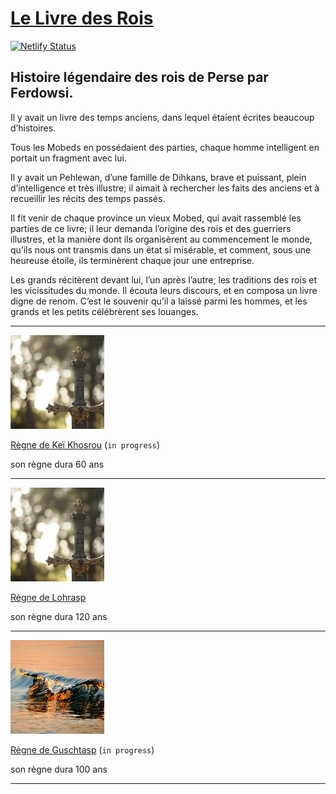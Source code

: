 # [Le Livre des Rois](https://lelivredesrois.netlify.com/)

[![Netlify Status](https://api.netlify.com/api/v1/badges/ce361110-8082-440c-938a-267a21d43f05/deploy-status)](https://app.netlify.com/sites/lelivredesrois/deploys)

## Histoire légendaire des rois de Perse par Ferdowsi.

Il y avait un livre des temps anciens, dans lequel étaient écrites beaucoup d’histoires.

Tous les Mobeds en possédaient des parties, chaque homme intelligent en portait un fragment avec lui.

Il y avait un Pehlewan, d’une famille de Dihkans, brave et puissant, plein d’intelligence et très illustre; il aimait à rechercher les faits des anciens et à recueillir les récits des temps passés.

Il fit venir de chaque province un vieux Mobed, qui avait rassemblé les parties de ce livre; il leur demanda l’origine des rois et des guerriers illustres, et la manière dont ils organisèrent au commencement le monde, qu’ils nous ont transmis dans un état si misérable, et comment, sous une heureuse étoile, ils terminèrent chaque jour une entreprise.

Les grands récitèrent devant lui, l’un après l’autre, les traditions des rois et les vicissitudes du monde. Il écouta leurs discours, et en composa un livre digne de renom. C’est le souvenir qu’il a laissé parmi les hommes, et les grands et les petits célébrèrent ses louanges.

---

![regne-de-khosrou](src/images/regne-lohrasp.jpeg)

[Règne de Keï Khosrou](https://lelivredesrois.netlify.com/regne-de-khosrou/) (`in progress`)

son règne dura 60 ans

---

![regne-de-lohrasp](src/images/regne-lohrasp.jpeg)

[Règne de Lohrasp](https://lelivredesrois.netlify.com/regne-de-lohrasp/)

son règne dura 120 ans

---

![regne-de-guschtasp](src/images/regne-guschtasp.jpeg)

[Règne de Guschtasp](https://lelivredesrois.netlify.com/regne-de-guschtasp/) (`in progress`)

son règne dura 100 ans

---
